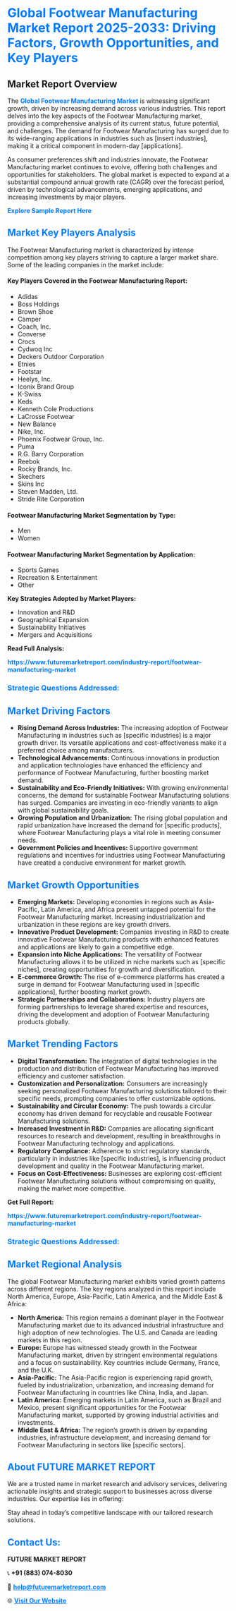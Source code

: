 <h1 style="color: #007BFF;">Global Footwear Manufacturing Market Report 2025-2033: Driving Factors, Growth Opportunities, and Key Players</h1>

<section id="overview">
<h2>Market Report Overview</h2>
<p>The <a href="https://www.futuremarketreport.com/industry-report/footwear-manufacturing-market" style="color: #007BFF; text-decoration: none;"><strong>Global Footwear Manufacturing Market</strong></a> is witnessing significant growth, driven by increasing demand across various industries. This report delves into the key aspects of the Footwear Manufacturing market, providing a comprehensive analysis of its current status, future potential, and challenges. The demand for Footwear Manufacturing has surged due to its wide-ranging applications in industries such as [insert industries], making it a critical component in modern-day [applications].</p>
<p>As consumer preferences shift and industries innovate, the Footwear Manufacturing market continues to evolve, offering both challenges and opportunities for stakeholders. The global market is expected to expand at a substantial compound annual growth rate (CAGR) over the forecast period, driven by technological advancements, emerging applications, and increasing investments by major players.</p>
</section>

<section id="overview">
<p><a href="https://www.futuremarketreport.com/request-sample/reportId=84606" style="color: #007BFF; text-decoration: none;"><strong>Explore Sample Report Here</strong></a></p>
</section>

<section id="key-players">
<h2 style="color: #007BFF;">Market Key Players Analysis</h2>
<p>The Footwear Manufacturing market is characterized by intense competition among key players striving to capture a larger market share. Some of the leading companies in the market include:</p>
<h4>Key Players Covered in the Footwear Manufacturing Report:</h4>
<ul><li>Adidas</li><li>Boss Holdings</li><li>Brown Shoe</li><li>Camper</li><li>Coach, Inc.</li><li>Converse</li><li>Crocs</li><li>Cydwoq Inc</li><li>Deckers Outdoor Corporation</li><li>Etnies</li><li>Footstar</li><li>Heelys, Inc.</li><li>Iconix Brand Group</li><li>K-Swiss</li><li>Keds</li><li>Kenneth Cole Productions</li><li>LaCrosse Footwear</li><li>New Balance</li><li>Nike, Inc.</li><li>Phoenix Footwear Group, Inc.</li><li>Puma</li><li>R.G. Barry Corporation</li><li>Reebok</li><li>Rocky Brands, Inc.</li><li>Skechers</li><li>Skins Inc</li><li>Steven Madden, Ltd.</li><li>Stride Rite Corporation</li></ul>
<h4>Footwear Manufacturing Market Segmentation by Type:</h4>
<ul><li>Men</li><li>Women</li></ul>

<h4>Footwear Manufacturing Market Segmentation by Application:</h4>
<ul><li>Sports Games</li><li>Recreation &amp; Entertainment</li><li>Other</li></ul>
<p><strong>Key Strategies Adopted by Market Players:</strong></p>
<ul>
<li>Innovation and R&D</li>
<li>Geographical Expansion</li>
<li>Sustainability Initiatives</li>
<li>Mergers and Acquisitions</li>
</ul>
</section>

<section>
<p><strong>Read Full Analysis: </strong></p><a href="https://www.futuremarketreport.com/industry-report/footwear-manufacturing-market" style="color: #007BFF; text-decoration: none;"><strong>https://www.futuremarketreport.com/industry-report/footwear-manufacturing-market</strong></a>
<h3 style="color: #007BFF;">Strategic Questions Addressed:</h3>
</section>

<section id="driving-factors">
<h2 style="color: #007BFF;">Market Driving Factors</h2>
<ul>
<li><strong>Rising Demand Across Industries:</strong> The increasing adoption of Footwear Manufacturing in industries such as [specific industries] is a major growth driver. Its versatile applications and cost-effectiveness make it a preferred choice among manufacturers.</li>
<li><strong>Technological Advancements:</strong> Continuous innovations in production and application technologies have enhanced the efficiency and performance of Footwear Manufacturing, further boosting market demand.</li>
<li><strong>Sustainability and Eco-Friendly Initiatives:</strong> With growing environmental concerns, the demand for sustainable Footwear Manufacturing solutions has surged. Companies are investing in eco-friendly variants to align with global sustainability goals.</li>
<li><strong>Growing Population and Urbanization:</strong> The rising global population and rapid urbanization have increased the demand for [specific products], where Footwear Manufacturing plays a vital role in meeting consumer needs.</li>
<li><strong>Government Policies and Incentives:</strong> Supportive government regulations and incentives for industries using Footwear Manufacturing have created a conducive environment for market growth.</li>
</ul>
</section>

<section id="growth-opportunities">
<h2 style="color: #007BFF;">Market Growth Opportunities</h2>
<ul>
<li><strong>Emerging Markets:</strong> Developing economies in regions such as Asia-Pacific, Latin America, and Africa present untapped potential for the Footwear Manufacturing market. Increasing industrialization and urbanization in these regions are key growth drivers.</li>
<li><strong>Innovative Product Development:</strong> Companies investing in R&D to create innovative Footwear Manufacturing products with enhanced features and applications are likely to gain a competitive edge.</li>
<li><strong>Expansion into Niche Applications:</strong> The versatility of Footwear Manufacturing allows it to be utilized in niche markets such as [specific niches], creating opportunities for growth and diversification.</li>
<li><strong>E-commerce Growth:</strong> The rise of e-commerce platforms has created a surge in demand for Footwear Manufacturing used in [specific applications], further boosting market growth.</li>
<li><strong>Strategic Partnerships and Collaborations:</strong> Industry players are forming partnerships to leverage shared expertise and resources, driving the development and adoption of Footwear Manufacturing products globally.</li>
</ul>
</section>

<section id="trending-factors">
<h2 style="color: #007BFF;">Market Trending Factors</h2>
<ul>
<li><strong>Digital Transformation:</strong> The integration of digital technologies in the production and distribution of Footwear Manufacturing has improved efficiency and customer satisfaction.</li>
<li><strong>Customization and Personalization:</strong> Consumers are increasingly seeking personalized Footwear Manufacturing solutions tailored to their specific needs, prompting companies to offer customizable options.</li>
<li><strong>Sustainability and Circular Economy:</strong> The push towards a circular economy has driven demand for recyclable and reusable Footwear Manufacturing solutions.</li>
<li><strong>Increased Investment in R&D:</strong> Companies are allocating significant resources to research and development, resulting in breakthroughs in Footwear Manufacturing technology and applications.</li>
<li><strong>Regulatory Compliance:</strong> Adherence to strict regulatory standards, particularly in industries like [specific industries], is influencing product development and quality in the Footwear Manufacturing market.</li>
<li><strong>Focus on Cost-Effectiveness:</strong> Businesses are exploring cost-efficient Footwear Manufacturing solutions without compromising on quality, making the market more competitive.</li>
</ul>
</section>

<section>
<p><strong>Get Full Report: </strong></p><a href="https://www.futuremarketreport.com/industry-report/footwear-manufacturing-market" style="color: #007BFF; text-decoration: none;"><strong>https://www.futuremarketreport.com/industry-report/footwear-manufacturing-market</strong></a>
<h3 style="color: #007BFF;">Strategic Questions Addressed:</h3>
</section>


<section id="regional-analysis">
<h2 style="color: #007BFF;">Market Regional Analysis</h2>
<p>The global Footwear Manufacturing market exhibits varied growth patterns across different regions. The key regions analyzed in this report include North America, Europe, Asia-Pacific, Latin America, and the Middle East & Africa:</p>
<ul>
<li><strong>North America:</strong> This region remains a dominant player in the Footwear Manufacturing market due to its advanced industrial infrastructure and high adoption of new technologies. The U.S. and Canada are leading markets in this region.</li>
<li><strong>Europe:</strong> Europe has witnessed steady growth in the Footwear Manufacturing market, driven by stringent environmental regulations and a focus on sustainability. Key countries include Germany, France, and the U.K.</li>
<li><strong>Asia-Pacific:</strong> The Asia-Pacific region is experiencing rapid growth, fueled by industrialization, urbanization, and increasing demand for Footwear Manufacturing in countries like China, India, and Japan.</li>
<li><strong>Latin America:</strong> Emerging markets in Latin America, such as Brazil and Mexico, present significant opportunities for the Footwear Manufacturing market, supported by growing industrial activities and investments.</li>
<li><strong>Middle East & Africa:</strong> The region’s growth is driven by expanding industries, infrastructure development, and increasing demand for Footwear Manufacturing in sectors like [specific sectors].</li>
</ul>
</section>

<footer>
<h2 style="color: #007BFF;">About FUTURE MARKET REPORT</h2>
<p>We are a trusted name in market research and advisory services, delivering actionable insights and strategic support to businesses across diverse industries. Our expertise lies in offering:</p>

<p>Stay ahead in today’s competitive landscape with our tailored research solutions.</p>

<h2 style="color: #007BFF;">Contact Us:</h2>
<p><strong>FUTURE MARKET REPORT</strong></p>
<p>📞 <strong>+91 (883) 074-8030</strong></p>
<p>📧 <strong><a href="mailto:help@futuremarketreport.com" style="color: #007BFF;">help@futuremarketreport.com</a></strong></p>
<p>🌐 <strong><a href="https://www.futuremarketreport.com/" style="color: #007BFF;">Visit Our Website</a></strong></p>
</footer>